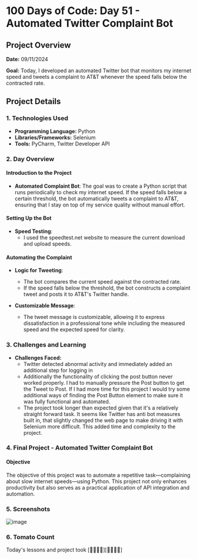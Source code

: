 # 100 Days of Code: Day 51 - Automated Twitter Complaint Bot

## Project Overview
**Date:** 09/11/2024

**Goal:** 
Today, I developed an automated Twitter bot that monitors my internet speed and tweets a complaint to AT&T whenever the speed falls below the contracted rate.

## Project Details
### 1. Technologies Used
- **Programming Language:** Python
- **Libraries/Frameworks:** Selenium
- **Tools:** PyCharm, Twitter Developer API

### 2. Day Overview 
#### Introduction to the Project
- **Automated Complaint Bot**: The goal was to create a Python script that runs periodically to check my internet speed. If the speed falls below a certain threshold, the bot automatically tweets a complaint to AT&T, ensuring that I stay on top of my service quality without manual effort.

#### Setting Up the Bot


- **Speed Testing**:
  - I used the speedtest.net website to measure the current download and upload speeds.


#### Automating the Complaint
- **Logic for Tweeting**:
  - The bot compares the current speed against the contracted rate.
  - If the speed falls below the threshold, the bot constructs a complaint tweet and posts it to AT&T's Twitter handle.

- **Customizable Message**:
  - The tweet message is customizable, allowing it to express dissatisfaction in a professional tone while including the measured speed and the expected speed for clarity.

### 3. Challenges and Learning
- **Challenges Faced:**
  - Twitter detected abnormal activity and immediately added an additional step for logging in
  - Additionally the functionality of clicking the post button never worked properly. I had to manually pressure the Post button to get the Tweet to Post. If I had more time for this project I would try some additional ways of finding the Post Button element to make sure it was fully functional and automated.
  - The project took longer than expected given that it's a relatively straight forward task. It seems like Twitter has anti bot measures built in, that slightly changed the web page to make driving it with Selenium more difficult. This added time and complexity to the project. 

### 4. Final Project - Automated Twitter Complaint Bot



#### Objective
The objective of this project was to automate a repetitive task—complaining about slow internet speeds—using Python. This project not only enhances productivity but also serves as a practical application of API integration and automation.

### 5. Screenshots 

![image](https://github.com/user-attachments/assets/5fcade04-e408-47d4-935f-62c23c8022e1)


### 6. Tomato Count

Today's lessons and project took [🍅🍅🍅🍅][🍅🍅🍅🍅]
